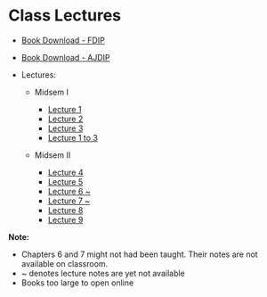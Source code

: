 # Class Lectures

- [Book Download - FDIP][BookLink]  
- [Book Download - AJDIP][BookLink]  

- Lectures:  
    - Midsem I
        - [Lecture 1][L1]
        - [Lecture 2][L2]
        - [Lecture 3][L3]
        - [Lecture 1 to 3][L1to3]

    - Midsem II
        - [Lecture 4][L4]
        - [Lecture 5][L5]
        - [Lecture 6 ~][L6]
        - [Lecture 7 ~][L7]
        - [Lecture 8][L8]
        - [Lecture 9][L9]

**Note:**   
- Chapters 6 and 7 might not had been taught. Their notes are not available on classroom.
- ~ denotes lecture notes are yet not available
- Books too large to open online

[BookLink]: https://raw.githubusercontent.com/RaviRahar/Notes/master/Sem5/DigitalImageProcessing/FDIP.pdf
[BookLink]: https://raw.githubusercontent.com/RaviRahar/Notes/master/Sem5/DigitalImageProcessing/AJDIP.pdf

[L1]: https://docs.google.com/viewer?url=https://raw.githubusercontent.com/RaviRahar/Notes/master/Sem5/DigitalImageProcessing/L1.pdf
[L2]: https://docs.google.com/viewer?url=https://raw.githubusercontent.com/RaviRahar/Notes/master/Sem5/DigitalImageProcessing/L2.pdf
[L3]: https://docs.google.com/viewer?url=https://raw.githubusercontent.com/RaviRahar/Notes/master/Sem5/DigitalImageProcessing/L3.pdf
[L1to3]: https://docs.google.com/viewer?url=https://raw.githubusercontent.com/RaviRahar/Notes/master/Sem5/DigitalImageProcessing/L1to3.pdf
[L4]: https://docs.google.com/viewer?url=https://raw.githubusercontent.com/RaviRahar/Notes/master/Sem5/DigitalImageProcessing/L4.pdf
[L5]: https://docs.google.com/viewer?url=https://raw.githubusercontent.com/RaviRahar/Notes/master/Sem5/DigitalImageProcessing/L5.pdf
[L6]: https://docs.google.com/viewer?url=https://raw.githubusercontent.com/RaviRahar/Notes/master/Sem5/DigitalImageProcessing/L6.pdf
[L7]: https://docs.google.com/viewer?url=https://raw.githubusercontent.com/RaviRahar/Notes/master/Sem5/DigitalImageProcessing/L7.pdf
[L8]: https://docs.google.com/viewer?url=https://raw.githubusercontent.com/RaviRahar/Notes/master/Sem5/DigitalImageProcessing/L8.pdf
[L9]: https://docs.google.com/viewer?url=https://raw.githubusercontent.com/RaviRahar/Notes/master/Sem5/DigitalImageProcessing/L9.pdf
